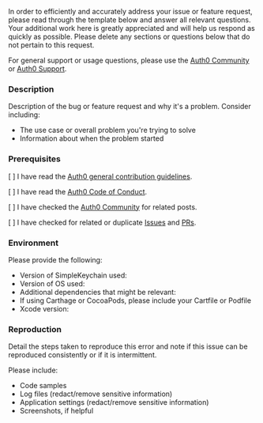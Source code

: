 In order to efficiently and accurately address your issue or feature request, please read through the template below and answer all relevant questions. Your additional work here is greatly appreciated and will help us respond as quickly as possible. Please delete any sections or questions below that do not pertain to this request.

For general support or usage questions, please use the [Auth0 Community](https://community.auth0.com/) or [Auth0 Support](https://support.auth0.com.).

### Description

Description of the bug or feature request and why it's a problem. Consider including:

- The use case or overall problem you're trying to solve
- Information about when the problem started

### Prerequisites

[ ] I have read the [Auth0 general contribution guidelines](https://github.com/auth0/open-source-template/blob/master/GENERAL-CONTRIBUTING.md).

[ ] I have read the [Auth0 Code of Conduct](https://github.com/auth0/open-source-template/blob/master/CODE-OF-CONDUCT.md).

[ ] I have checked the [Auth0 Community](https://community.auth0.com/) for related posts.

[ ] I have checked for related or duplicate [Issues](https://github.com/auth0/SimpleKeychain/issues) and [PRs](https://github.com/auth0/SimpleKeychain/pulls).

### Environment

Please provide the following:

- Version of SimpleKeychain used:
- Version of OS used:
- Additional dependencies that might be relevant:
- If using Carthage or CocoaPods, please include your Cartfile or Podfile
- Xcode version: 

### Reproduction

Detail the steps taken to reproduce this error and note if this issue can be reproduced consistently or if it is intermittent.

Please include:

- Code samples
- Log files (redact/remove sensitive information)
- Application settings (redact/remove sensitive information)
- Screenshots, if helpful
